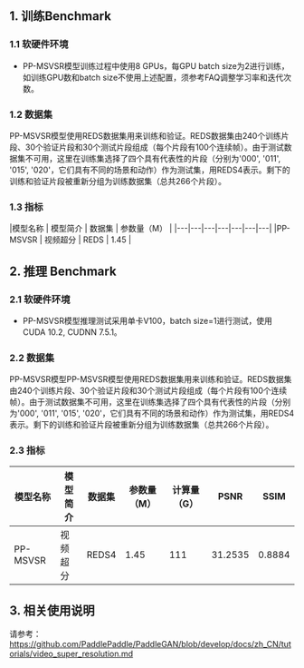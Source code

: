 ## 1. 训练Benchmark

### 1.1 软硬件环境

* PP-MSVSR模型训练过程中使用8 GPUs，每GPU batch size为2进行训练，如训练GPU数和batch size不使用上述配置，须参考FAQ调整学习率和迭代次数。

### 1.2 数据集
PP-MSVSR模型使用REDS数据集用来训练和验证。REDS数据集由240个训练片段、30个验证片段和30个测试片段组成（每个片段有100个连续帧）。由于测试数据集不可用，这里在训练集选择了四个具有代表性的片段（分别为'000', '011', '015', '020'，它们具有不同的场景和动作）作为测试集，用REDS4表示。剩下的训练和验证片段被重新分组为训练数据集（总共266个片段）。

### 1.3 指标

|模型名称 | 模型简介 | 数据集 | 参数量（M） |
|---|---|---|---|---|---|---|
|PP-MSVSR | 视频超分 | REDS | 1.45 |

## 2. 推理 Benchmark

### 2.1 软硬件环境

* PP-MSVSR模型推理测试采用单卡V100，batch size=1进行测试，使用CUDA 10.2, CUDNN 7.5.1。

### 2.2 数据集
PP-MSVSR模型PP-MSVSR模型使用REDS数据集用来训练和验证。REDS数据集由240个训练片段、30个验证片段和30个测试片段组成（每个片段有100个连续帧）。由于测试数据集不可用，这里在训练集选择了四个具有代表性的片段（分别为'000', '011', '015', '020'，它们具有不同的场景和动作）作为测试集，用REDS4表示。剩下的训练和验证片段被重新分组为训练数据集（总共266个片段）。

### 2.3 指标
|模型名称 | 模型简介 | 数据集 | 参数量（M） | 计算量（G） | PSNR | SSIM |
|---|---|---|---|---|---|---|
|PP-MSVSR | 视频超分 | REDS4 | 1.45 | 111 | 31.2535 | 0.8884 |

## 3. 相关使用说明
请参考：https://github.com/PaddlePaddle/PaddleGAN/blob/develop/docs/zh_CN/tutorials/video_super_resolution.md
